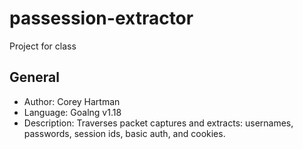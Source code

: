 # passession-extractor

Project for class

## General
- Author: Corey Hartman
- Language: Goalng v1.18
- Description: Traverses packet captures and extracts: usernames, passwords, session ids, basic auth, and cookies.
